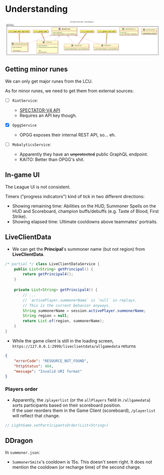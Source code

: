 # Understanding

![Data sources](omnistone-services.png)

## Getting minor runes

We can only get major runes from the LCU.

As for minor runes, we need to get them from external sources:

- [ ] `RiotService`:
    * [SPECTATOR-V4 API](https://developer.riotgames.com/apis#spectator-v4/GET_getCurrentGameInfoBySummoner)
    * Requires an API key though.

- [x] `OpggService`
    * OPGG exposes their internal REST API, so... eh.

- [ ] `MobalyticsService`:
    * Apparently they have an ~~unprotected~~ public GraphQL endpoint.
    * KAITO: Better than OPGG's shit.


## In-game UI

The League UI is not consistent.

Timers ("progress indicators") kind of tick in two different directions:
- Showing remaining time: Abilities on the HUD, Summoner Spells on the HUD and Scoreboard, champion buffs/debuffs (e.g. Taste of Blood, First Strike).
- Showing elapsed time: Ultimate cooldowns above teammates' portraits.


## LiveClientData

- We can get the **Principal**'s summoner name (but not region) from **LiveClientData**.
```java
/* partial */ class LiveClientDataService {
    public List<String> getPrincipal() {
        return getPrincipal4();
    }

    private List<String> getPrincipal4() {
        // ...
        // `activePlayer.summonerName` is `null` in replays.
        // This is the current behavior anyways.
        String summonerName = session.activePlayer.summonerName;
        String region = null;
        return List.of(region, summonerName);
    }
}
```

- While the game client is still in the loading screen,
`https://127.0.0.1:2999/liveclientdata/allgamedata`
returns
```json
{
    "errorCode": "RESOURCE_NOT_FOUND",
    "httpStatus": 404,
    "message": "Invalid URI format"
}
```

### Players order

- Apparently, the `/playerlist` (or the `allPlayers` field in `/allgamedata`)
sorts participants based on their scoreboard position. \
If the user reorders them in the Game Client (scoreboard), `/playerlist` will reflect that change.
```java
// LightGame.setParticipantsOrder(List<String>)
```


## DDragon

In `summoner.json`:
- `SummonerSmite`'s cooldown is 15s. This doesn't seem right.
It does not mention the cooldown (or recharge time) of the second charge.
